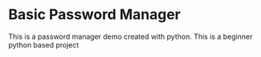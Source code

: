 # Basic Password Manager

This is a password manager demo created with python. This is a beginner python based project
